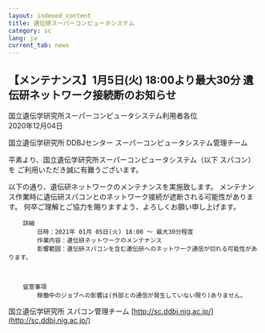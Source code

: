 ```yaml
---
layout: indexed_content
title: 遺伝研スーパーコンピュータシステム
category: sc
lang: ja
current_tab: news
---
```


## 【メンテナンス】1月5日(火) 18:00より最大30分 遺伝研ネットワーク接続断のお知らせ

国立遺伝学研究所スーパーコンピュータシステム利用者各位<br>
2020年12月04日

国立遺伝学研究所 DDBJセンター スーパーコンピュータシステム管理チーム

 

平素より、国立遺伝学研究所スーパーコンピュータシステム（以下 スパコン）を ご利用いただき誠に有難うございます。

以下の通り、遺伝研ネットワークのメンテナンスを実施致します。
メンテナンス作業時に遺伝研スパコンとのネットワーク接続が遮断される可能性があります。
何卒ご理解とご協力を賜りますよう、よろしくお願い申し上げます。

 
```
    詳細
        日時：2021年 01月 05日(火) 18:00 ～ 最大30分程度
        作業内容：遺伝研ネットワークのメンテナンス
        影響範囲：遺伝研スパコンを含む遺伝研へのネットワーク通信が切れる可能性があります。

 

    留意事項
        稼働中のジョブへの影響は(外部との通信が発生していない限り)ありません。
```
 

国立遺伝学研究所 スパコン管理チーム
[http://sc.ddbj.nig.ac.jp/](http://sc.ddbj.nig.ac.jp/)
